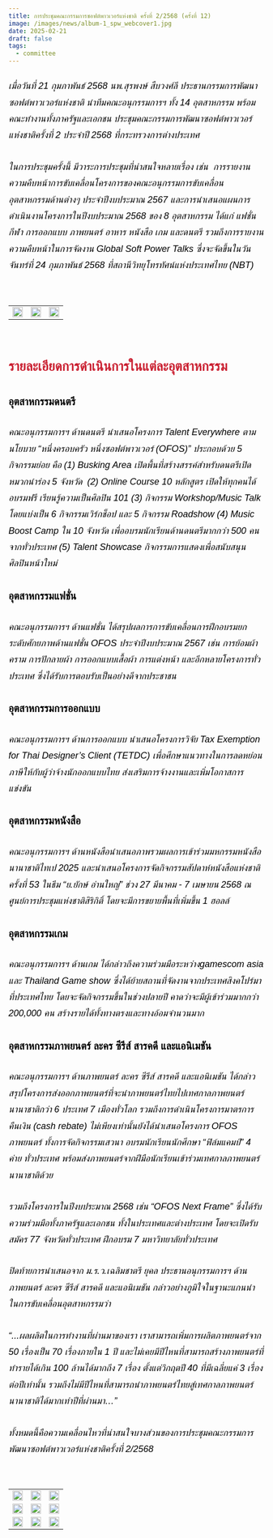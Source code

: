 ```yaml
---
title: การประชุมคณะกรรมการซอฟต์พาวเวอร์แห่งชาติ ครั้งที่ 2/2568 (ครั้งที่ 12)
image: /images/news/album-1_spw_webcover1.jpg
date: 2025-02-21
draft: false
tags:
  - committee
---
```

<style>
    body {
        color: black;
    }

    h3 {
        color: #ca2031;
        font-family: "IBM Plex Sans Thai", sans-serif;
        font-weight: bold;
        font-size: 26px;
        line-height: 1.8;
    }

    h4 {
        color: black;
        font-family: "IBM Plex Sans Thai", sans-serif;
        font-weight: bold;
        font-size: 20px;
        line-height: 1.8;
    }

h5 {
        color: black;
        font-family: "sarabun", sans-serif;
        font-weight: lighter;
        font-size: 18px;
        line-height: 1.8;
    }
</style>

##### เมื่อวันที่ 21 กุมภาพันธ์ 2568 นพ.สุรพงษ์​ สืบวงศ์ลี ประธานกรรมการพัฒนาซอฟต์พาวเวอร์แห่งชาติ นำทีมคณะอนุกรรมการฯ ทั้ง 14 อุตสาหกรรม พร้อมคณะทำงานทั้งภาครัฐและเอกชน ประชุมคณะกรรมการพัฒนาซอฟต์พาวเวอร์แห่งชาติครั้งที่ 2 ประจำปี 2568 ที่กระทรวงการต่างประเทศ

##### ในการประชุมครั้งนี้ มีวาระการประชุมที่น่าสนใจหลายเรื่อง เช่น  การรายงานความคืบหน้าการขับเคลื่อนโครงการของคณะอนุกรรมการขับเคลื่อนอุตสาหกรรมด้านต่างๆ ประจำปีงบประมาณ 2567 และการนำเสนอแผนการดำเนินงานโครงการในปีงบประมาณ 2568 ของ 8 อุตสาหกรรม ได้แก่ แฟชั่น กีฬา การออกแบบ ภาพยนตร์ อาหาร หนังสือ เกม และดนตรี รวมถึงการรายงานความคืบหน้าในการจัดงาน Global Soft Power Talks ซึ่งจะจัดขึ้นในวันจันทร์ที่ 24 กุมภาพันธ์ 2568 ที่สถานีวิทยุโทรทัศน์แห่งประเทศไทย (NBT)

<p><br></p>
<table style="width: 100%; border-collapse: collapse; border: 0px solid rgb(255, 255, 255);">
    <tbody>
        <tr>
            <td style="width: 33.3333%; border: 0px solid rgb(255, 255, 255);"><img src="/images/album-1_spw_x_3.jpg" style="width: 100%;object-fit;"><br></td>
            <td style="width: 33.3333%; border: 0px solid rgb(255, 255, 255);"><img src="/images/album-1_spw_x_2.jpg" style="width: 100%;object-fit;"><br></td>
            <td style="width: 33.3333%; border: 0px solid rgb(255, 255, 255);"><img src="/images/album-1_spw_x_7.jpg" style="width: 100%;object-fit;"><br></td>
        </tr> </tr>
    </tbody>
</table>

<p><br></p>

### รายละเอียดการดำเนินการในแต่ละอุตสาหกรรม 

#### อุตสาหกรรมดนตรี

##### คณะอนุกรรมการฯ ด้านดนตรี นำเสนอโครงการ Talent Everywhere ตามนโยบาย “หนึ่งครอบครัว หนึ่งซอฟต์พาวเวอร์ (OFOS)” ประกอบด้วย 5 กิจกรรมย่อย คือ (1) Busking Area เปิดพื้นที่สร้างสรรค์สำหรับดนตรีเปิดหมวกนำร่อง 5 จังหวัด  (2) Online Course 10 หลักสูตร เปิดให้ทุกคนได้อบรมฟรี เรียนรู้ความเป็นศิลปิน 101 (3) กิจกรรม Workshop/Music Talk โดยแบ่งเป็น 6 กิจกรรมเวิร์กช็อป และ 5 กิจกรรม Roadshow (4) Music Boost Camp ใน 10 จังหวัด เพื่ออบรมนักเรียนด้านดนตรีมากกว่า 500 คนจากทั่วประเทศ (5) Talent Showcase กิจกรรมการแสดงเพื่อสนับสนุนศิลปินหน้าใหม่

#### อุตสาหกรรมแฟชั่น

##### คณะอนุกรรมการฯ ด้านแฟชั่น ได้สรุปผลการการขับเคลื่อนการฝึกอบรมยกระดับศักยภาพด้านแฟชั่น OFOS ประจำปีงบประมาณ 2567 เช่น การย้อมผ้าคราม การปักลายผ้า การออกแบบเสื้อผ้า การแต่งหน้า และอีกหลายโครงการทั่วประเทศ ซึ่งได้รับการตอบรับเป็นอย่างดีจากประชาชน

#### อุตสาหกรรมการออกแบบ

##### คณะอนุกรรมการฯ ด้านการออกแบบ นำเสนอโครงการวิจัย Tax Exemption for Thai Designer’s Client (TETDC) เพื่อศึกษาแนวทางในการลดหย่อนภาษีให้กับผู้ว่าจ้างนักออกแบบไทย ส่งเสริมการจ้างงานและเพิ่มโอกาสการแข่งขัน

#### อุตสาหกรรมหนังสือ

##### คณะอนุกรรมการฯ ด้านหนังสือนำเสนอภาพรวมผลการเข้าร่วมมหกรรมหนังสือนานาชาติไทเป 2025 และนำเสนอโครงการจัดกิจกรรมสัปดาห์หนังสือแห่งชาติครั้งที่ 53 ในธีม “ย.ยักษ์ อ่านใหญ่” ช่วง 27 มีนาคม - 7 เมษายน 2568 ณ ศูนย์การประชุมแห่งชาติสิริกิติ์ โดยจะมีการขยายพื้นที่เพิ่มขึ้น 1 ฮอลล์

#### อุตสาหกรรมเกม

##### คณะอนุกรรมการฯ ด้านเกม ได้กล่าวถึงความร่วมมือระหว่างgamescom asia และ Thailand Game show ซึ่งได้ย้ายสถานที่จัดงานจากประเทศสิงคโปร์มาที่ประเทศไทย โดยจะจัดกิจกรรมขึ้นในช่วงปลายปี คาดว่าจะมีผู้เข้าร่วมมากกว่า 200,000 คน สร้างรายได้ทั้งทางตรงและทางอ้อมจำนวนมาก 

#### อุตสาหกรรมภาพยนตร์ ละคร ซีรีส์ สารคดี และแอนิเมชัน

##### คณะอนุกรรมการฯ ด้านภาพยนตร์ ละคร ซีรีส์ สารคดี และแอนิเมชัน ได้กล่าวสรุปโครงการส่งออกภาพยนตร์ที่จะนำภาพยนตร์ไทยไปเทศกาลภาพยนตร์นานาชาติกว่า 6 ประเทศ 7 เมืองทั่วโลก รวมถึงการดำเนินโครงการมาตรการคืนเงิน (cash rebate) ไม่เพียงเท่านั้นยังได้นำเสนอโครงการ OFOS ภาพยนตร์ ทั้งการจัดกิจกรรมเสวนา อบรมนักเรียนนักศึกษา “ฟิล์มแคมป์” 4 ค่าย ทั่วประเทศ พร้อมส่งภาพยนตร์จากฝีมือนักเรียนเข้าร่วมเทศกาลภาพยนตร์นานาชาติด้วย

##### รวมถึงโครงการในปีงบประมาณ 2568 เช่น “OFOS Next Frame” ซึ่งได้รับความร่วมมือทั้งภาครัฐและเอกชน ทั้งในประเทศและต่างประเทศ โดยจะเปิดรับสมัคร 77 จังหวัดทั่วประเทศ ฝึกอบรม 7 มหาวิทยาลัยทั่วประเทศ

##### ปิดท้ายการนำเสนอจาก ม.ร.ว.เฉลิมชาตรี ยุคล ประธานอนุกรรมการฯ ด้านภาพยนตร์ ละคร ซีรีส์ สารคดี และแอนิเมชัน กล่าวอย่างภูมิใจในฐานะแกนนำในการขับเคลื่อนอุตสาหกรรมว่า 

##### “...ผลผลิตในการทำงานที่ผ่านมาของเรา เราสามารถเพิ่มการผลิตภาพยนตร์จาก 50 เรื่องเป็น 70 เรื่องภายใน 1 ปี และไม่เคยมีปีไหนที่สามารถสร้างภาพยนตร์ที่ทำรายได้เกิน 100 ล้านได้มากถึง 7 เรื่อง ตั้งแต่วิกฤตปี 40 ที่มีเฉลี่ยแค่ 3 เรื่องต่อปีเท่านั้น รวมถึงไม่มีปีไหนที่สามารถนำภาพยนตร์ไทยสู่เทศกาลภาพยนตร์นานาชาติได้มากเท่าปีที่ผ่านมา…”

##### ทั้งหมดนี้คือความเคลื่อนไหวที่น่าสนใจบางส่วนของการประชุมคณะกรรมการพัฒนาซอฟต์พาวเวอร์แห่งชาติครั้งที่ 2/2568

<p><br></p>
<table style="width: 100%; border-collapse: collapse; border: 0px solid rgb(255, 255, 255);">
    <tbody>
        <tr>
            <td style="width: 33.3333%; border: 0px solid rgb(255, 255, 255);"><img src="/images/album-1_spw_x_4.jpg" style="width: 100%;object-fit;"><br></td>
            <td style="width: 33.3333%; border: 0px solid rgb(255, 255, 255);"><img src="/images/album-1_spw_x_1.jpg" style="width: 100%;object-fit;"><br></td>
            <td style="width: 33.3333%; border: 0px solid rgb(255, 255, 255);"><img src="/images/album-1_spw_x_5.jpg" style="width: 100%;object-fit;"><br></td>
        </tr> </tr>
        <tr>
            <td style="width: 33.3333%; border: 0px solid rgb(255, 255, 255);"><img src="/images/album-1_spw_x_6.jpg" style="width: 100%;object-fit;"><br></td>
            <td style="width: 33.3333%; border: 0px solid rgb(255, 255, 255);"><img src="/images/album-1_spw_x_8.jpg" style="width: 100%;object-fit;"><br></td>
            <td style="width: 33.3333%; border: 0px solid rgb(255, 255, 255);"><img src="/images/album-1_spw_x_9.jpg" style="width: 100%;object-fit;"><br></td>
        </tr> </tr>
        <tr>
            <td style="width: 33.3333%; border: 0px solid rgb(255, 255, 255);"><img src="/images/album-1_spw_x_10.jpg" style="width: 100%;object-fit;"><br></td>
            <td style="width: 33.3333%; border: 0px solid rgb(255, 255, 255);"><img src="/images/album-1_spw_x_11.jpg" style="width: 100%;object-fit;"><br></td>
            <td style="width: 33.3333%; border: 0px solid rgb(255, 255, 255);"><img src="/images/album-1_spw_x_12.jpg" style="width: 100%;object-fit;"><br></td>
        </tr> </tr>
    </tbody>
</table>

<p><br></p>
